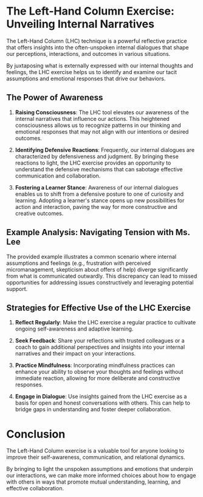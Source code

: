 # The Left-Hand Column Exercise: Unveiling Internal Narratives

The Left-Hand Column (LHC) technique is a powerful reflective practice that offers insights into the often-unspoken internal dialogues that shape our perceptions, interactions, and outcomes in various situations. 

By juxtaposing what is externally expressed with our internal thoughts and feelings, the LHC exercise helps us to identify and examine our tacit assumptions and emotional responses that drive our behaviors.

## The Power of Awareness

1. **Raising Consciousness**: The LHC tool elevates our awareness of the internal narratives that influence our actions. This heightened consciousness allows us to recognize patterns in our thinking and emotional responses that may not align with our intentions or desired outcomes.

2. **Identifying Defensive Reactions**: Frequently, our internal dialogues are characterized by defensiveness and judgment. By bringing these reactions to light, the LHC exercise provides an opportunity to understand the defensive mechanisms that can sabotage effective communication and collaboration.

3. **Fostering a Learner Stance**: Awareness of our internal dialogues enables us to shift from a defensive posture to one of curiosity and learning. Adopting a learner's stance opens up new possibilities for action and interaction, paving the way for more constructive and creative outcomes.

## Example Analysis: Navigating Tension with Ms. Lee

The provided example illustrates a common scenario where internal assumptions and feelings (e.g., frustration with perceived micromanagement, skepticism about offers of help) diverge significantly from what is communicated outwardly. This discrepancy can lead to missed opportunities for addressing issues constructively and leveraging potential support.

## Strategies for Effective Use of the LHC Exercise

1. **Reflect Regularly**: Make the LHC exercise a regular practice to cultivate ongoing self-awareness and adaptive learning.
   
2. **Seek Feedback**: Share your reflections with trusted colleagues or a coach to gain additional perspectives and insights into your internal narratives and their impact on your interactions.
   
3. **Practice Mindfulness**: Incorporating mindfulness practices can enhance your ability to observe your thoughts and feelings without immediate reaction, allowing for more deliberate and constructive responses.

4. **Engage in Dialogue**: Use insights gained from the LHC exercise as a basis for open and honest conversations with others. This can help to bridge gaps in understanding and foster deeper collaboration.

# Conclusion

The Left-Hand Column exercise is a valuable tool for anyone looking to improve their self-awareness, communication, and relational dynamics. 

By bringing to light the unspoken assumptions and emotions that underpin our interactions, we can make more informed choices about how to engage with others in ways that promote mutual understanding, learning, and effective collaboration.